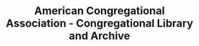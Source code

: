 ---
layout: repo
title: "American Congregational Association - Congregational Library and Archive"
id: 17615
permalink: repos/17615/
---